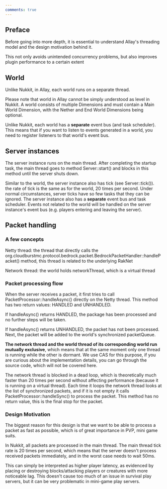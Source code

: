 ```yaml
---
comments: true
---
```


## Preface

Before going into more depth, it is essential to understand Allay's threading model and the design motivation behind it.

This not only avoids unintended concurrency problems, but also improves plugin performance to a certain extent

## World

Unlike Nukkit, in Allay, each world runs on a separate thread.

Please note that world in Allay cannot be simply understood as level in Nukkit. A world consists of multiple Dimensions and must contain a Main World Dimension, with the Nether and End World Dimensions being optional.

Unlike Nukkit, each world has a **separate** event bus (and task scheduler). This means that if you want to listen to events generated in a world, you need to register listeners to that world's event bus.

## Server instances

The server instance runs on the main thread. After completing the startup task, the main thread goes to method Server::start() and blocks in this method until the server shuts down.

Similar to the world, the server instance also has tick (see Server::tick()). the rate of tick is the same as for the world, 20 times per second. Under normal circumstances, server ticks have so few tasks that they can be ignored.
The server instance also has a **separate** event bus and task scheduler. Events not related to the world will be handled on the server instance's event bus (e.g. players entering and leaving the server).

## Packet handling

### A few concepts

Netty thread: the thread that directly calls the org.cloudburstmc.protocol.bedrock.packet.BedrockPacketHandler::handlePacket() method, this thread is related to the underlying RakNet

Network thread: the world holds networkThread, which is a virtual thread

### Packet processing flow

When the server receives a packet, it first tries to call PacketProcessor::handleAsync() directly on the Netty thread. This method has two return values: HANDLED and UNHANDLED.

If handleAsync() returns HANDLED, the package has been processed and no further steps will be taken.

If handleAsync() returns UNHANDLED, the packet has not been processed. Next, the packet will be added to the world's synchronized packetQueue.

**The network thread and the world thread of its corresponding world run mutually exclusive**, which means that at the same moment only one thread is running while the other is dormant. We use CAS for this purpose, if you are curious about the implementation details, you can go through the source code, which will not be covered here.

The network thread is blocked in a dead loop, which is theoretically much faster than 20 times per second without affecting performance (because it is running on a virtual thread). Each time it loops the network thread looks at the list of synchronized packets, and if it is not empty it calls PacketProcessor::handleSync() to process the packet. This method has no return value, this is the final stop for the packet.

### Design Motivation

The biggest reason for this design is that we want to be able to process a packet as fast as possible, which is of great importance in PVP, mini game suits.

In Nukkit, all packets are processed in the main thread. The main thread tick rate is 20 times per second, which means that the server doesn't process received packets immediately, and in the worst case needs to wait 50ms.

This can simply be interpreted as higher player latency, as evidenced by placing or destroying blocks/attacking players or creatures with more noticeable lag. This doesn't cause too much of an issue in survival play servers, but it can be very problematic in mini-game play servers.